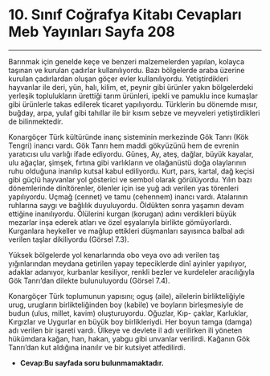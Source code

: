 # 10. Sınıf Coğrafya Kitabı Cevapları Meb Yayınları Sayfa 208

---

Barınmak için genelde keçe ve benzeri malzemelerden yapılan, kolayca taşınan ve kurulan çadırlar kullanılıyordu. Bazı bölgelerde araba üzerine kurulan çadırlardan oluşan göçer evler kullanılıyordu. Yetiştirdikleri hayvanlar ile deri, yün, halı, kilim, et, peynir gibi ürünler yakın bölgelerdeki yerleşik toplulukların ürettiği tarım ürünleri, ipekli ve pamuklu ince kumaşlar gibi ürünlerle takas edilerek ticaret yapılıyordu. Türklerin bu dönemde mısır, buğday, arpa, yulaf gibi tahıllar ile bir kısım sebze ve meyveleri yetiştirdikleri de bilinmektedir.

 Konargöçer Türk kültüründe inanç sisteminin merkezinde Gök Tanrı (Kök Tengri) inancı vardı. Gök Tanrı hem maddi gökyüzünü hem de evrenin yaratıcısı ulu varlığı ifade ediyordu. Güneş, Ay, ateş, dağlar, büyük kayalar, ulu ağaçlar, şimşek, fırtına gibi varlıkların ve olağanüstü doğa olaylarının ruhu olduğuna inanılıp kutsal kabul ediliyordu. Kurt, pars, kartal, dağ keçisi gibi güçlü hayvanlar yol gösterici ve sembol olarak görülüyordu. Yılın bazı dönemlerinde dinîtörenler, ölenler için ise yuğ adı verilen yas törenleri yapılıyordu. Uçmağ (cennet) ve tamu (cehennem) inancı vardı. Atalarının ruhlarına saygı ve bağlılık duyuluyordu. Öldükten sonra yaşamın devam ettiğine inanılıyordu. Ölülerini kurgan (korugan) adını verdikleri büyük mezarlar inşa ederek atları ve özel eşyalarıyla birlikte gömüyorlardı. Kurganlara heykeller ve mağlup ettikleri düşmanları sayısınca balbal adı verilen taşlar dikiliyordu (Görsel 7.3).

Yüksek bölgelerde yol kenarlarında obo veya ovo adı verilen taş yığınlarından meydana getirilen yapay tepeciklerde dinî ayinler yapılıyor, adaklar adanıyor, kurbanlar kesiliyor, renkli bezler ve kurdeleler aracılığıyla Gök Tanrı’dan dilekte bulunuluyordu (Görsel 7.4).

Konargöçer Türk toplumunun yapısını; oguş (aile), ailelerin birlikteliğiyle urug, urugların birlikteliğinden boy (kabile) ve boyların birleşmesiyle de budun (ulus, millet, kavim) oluşturuyordu. Oğuzlar, Kıp- çaklar, Karluklar, Kırgızlar ve Uygurlar en büyük boy birlikleriydi. Her boyun tamga (damga) adı verilen bir işareti vardı. Ülkeye ve devlete il adı verilirken ili yöneten hükümdara kağan, han, hakan, yabgu gibi unvanlar verilirdi. Kağanın Gök Tanrı’dan kut aldığına inanılır ve bir kutsiyet atfedilirdi.

-   **Cevap**:**Bu sayfada soru bulunmamaktadır.**